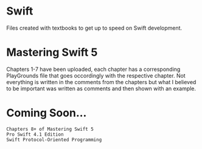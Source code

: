 # Swift
Files created with textbooks to get up to speed on Swift development.

# Mastering Swift 5
Chapters 1-7 have been uploaded, each chapter has a corresponding PlayGrounds file that goes occordingly with the respective chapter. Not everything is written in the comments from the chapters but what I believed to be important was written as
comments and then shown with an example.

# Coming Soon...
    Chapters 8+ of Mastering Swift 5
    Pro Swift 4.1 Edition
    Swift Protocol-Oriented Programming
